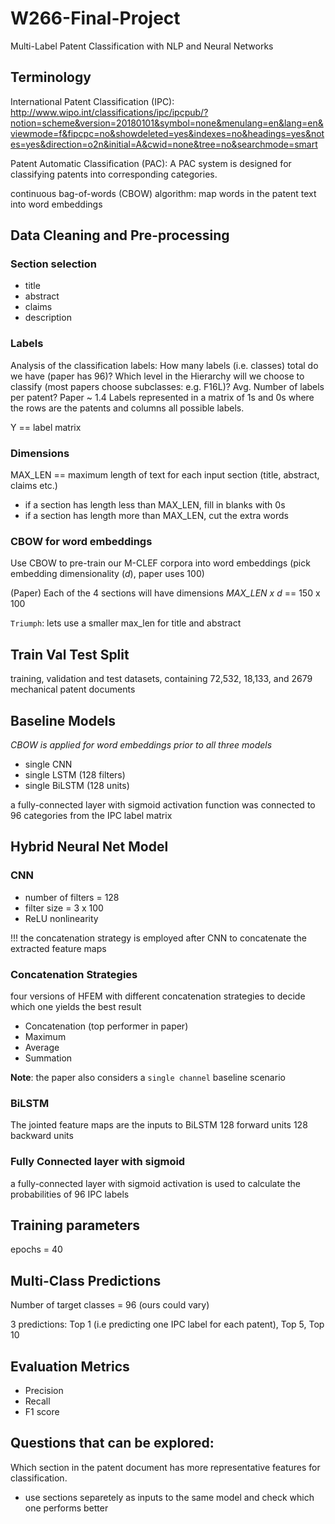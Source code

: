 # W266-Final-Project
Multi-Label Patent Classification with NLP and Neural Networks

## Terminology
International Patent Classification (IPC): 
http://www.wipo.int/classifications/ipc/ipcpub/?notion=scheme&version=20180101&symbol=none&menulang=en&lang=en&viewmode=f&fipcpc=no&showdeleted=yes&indexes=no&headings=yes&notes=yes&direction=o2n&initial=A&cwid=none&tree=no&searchmode=smart

Patent Automatic Classification (PAC): A PAC system is designed for classifying patents into corresponding categories.

continuous bag-of-words (CBOW) algorithm: map words in the patent text into word embeddings

## Data Cleaning and Pre-processing

### Section selection 
- title 
- abstract
- claims
- description

### Labels 
Analysis of the classification labels: 
How many labels (i.e. classes) total do we have (paper has 96)? 
Which level in the Hierarchy will we choose to classify (most papers choose subclasses: e.g. F16L)?
Avg. Number of labels per patent? Paper ~ 1.4
Labels represented in a matrix of 1s and 0s where the rows are the patents and columns all possible labels. 

Y == label matrix 

### Dimensions 
MAX_LEN == maximum length of text for each input section (title, abstract, claims etc.)
- if a section has length less than MAX_LEN, fill in blanks with 0s 
- if a section has length more than MAX_LEN, cut the extra words 

### CBOW for word embeddings

Use CBOW to pre-train our M-CLEF corpora into word embeddings (pick embedding dimensionality (*d*), paper uses 100)

(Paper) Each of the 4 sections will have dimensions *MAX_LEN x d* == 150 x 100

`Triumph`: lets use a smaller max_len for title and abstract 

## Train Val Test Split
training, validation and test datasets, containing 72,532, 18,133, and 2679 mechanical patent documents

## Baseline Models
*CBOW is applied for word embeddings prior to all three models*
- single CNN 
- single LSTM (128 filters)
- single BiLSTM (128 units)

a fully-connected layer with sigmoid activation function was connected to 96 categories from the IPC label matrix

## Hybrid Neural Net Model 

### CNN
- number of filters = 128
- filter size = 3 x 100
- ReLU nonlinearity 

!!! the concatenation strategy is employed after CNN to concatenate the extracted feature maps

### Concatenation Strategies
four versions of HFEM with different concatenation strategies to decide which one yields the best result
- Concatenation (top performer in paper)
- Maximum
- Average
- Summation

**Note**: the paper also considers a `single channel` baseline scenario 

### BiLSTM
The jointed feature maps are the inputs to BiLSTM
128 forward units
128 backward units 

### Fully Connected layer with sigmoid
a fully-connected layer with sigmoid activation is used to calculate the probabilities of 96 IPC labels


## Training parameters
epochs = 40 

## Multi-Class Predictions
Number of target classes = 96 (ours could vary)
 
3 predictions: Top 1 (i.e predicting one IPC label for each patent), Top 5, Top 10 

## Evaluation Metrics
- Precision 
- Recall 
- F1 score 

## Questions that can be explored:

Which section in the patent document has more representative features for classification. 
- use sections separetely as inputs to the same model and check which one performs better